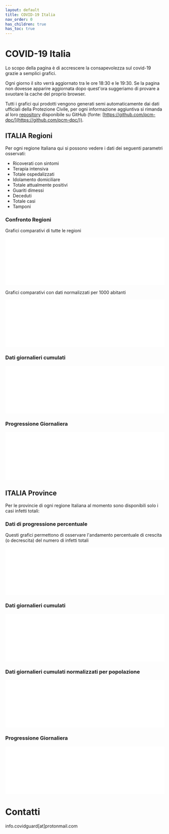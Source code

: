 ```yaml
---
layout: default
title: COVID-19 Italia
nav_order: 0
has_children: true
has_toc: true
---
```


# COVID-19 Italia
Lo scopo della pagina è di accrescere la consapevolezza sul covid-19 grazie a semplici grafici.

Ogni giorno il sito verrà aggiornato tra le ore 18:30 e le 19:30. Se la pagina non dovesse apparire aggiornata dopo quest'ora suggeriamo di provare a svuotare la cache del proprio browser.

Tutti i grafici qui prodotti vengono generati semi automaticamente dai dati ufficiali della Protezione Civile, per ogni informazione aggiuntiva si rimanda al loro [repository](https://github.com/pcm-dpc/COVID-19) disponibile su GitHub (fonte: [https://github.com/pcm-dpc/](https://github.com/pcm-dpc/)).


## ITALIA Regioni
Per ogni regione Italiana qui si possono vedere i dati dei seguenti parametri osservati:

* Ricoverati con sintomi
* Terapia intensiva
* Totale ospedalizzati
* Idolamento domiciliare
* Totale attualmente positivi
* Guariti dimessi
* Deceduti
* Totale casi
* Tamponi

### Confronto Regioni
Grafici comparativi di tutte le regioni

<iframe class="slideshow-iframe" src="/slides/regioni_recap.html" 
style="width:100%;" frameborder="0" scrolling="no" onload="resizeIframe(this)"></iframe>

Grafici comparativi con dati normalizzati per 1000 abitanti

<iframe class="slideshow-iframe" src="/slides/regioni_recap_norm.html" 
style="width:100%;" frameborder="0" scrolling="no" onload="resizeIframe(this)"></iframe>

### Dati giornalieri cumulati

<iframe class="slideshow-iframe" src="/slides/regioni_cum.html" 
style="width:100%;" frameborder="0" scrolling="no" onload="resizeIframe(this)"></iframe>

### Progressione Giornaliera

<iframe class="slideshow-iframe" src="/slides/regioni_day.html" 
style="width:100%" frameborder="0" scrolling="no" onload="resizeIframe(this)"></iframe>

## ITALIA Province

Per le provincie di ogni regione Italiana al momento sono disponibili solo i casi infetti totali:

### Dati di progressione percentuale

Questi grafici permettono di osservare l'andamento percentuale di crescita (o decrescita) del numero di infetti totali

<iframe class="slideshow-iframe" src="/slides/province_prog.html" 
style="width:100%" frameborder="0" scrolling="no" onload="resizeIframe(this)"></iframe>

### Dati giornalieri cumulati

<iframe class="slideshow-iframe" src="/slides/province_cum.html" 
style="width:100%" frameborder="0" scrolling="no" onload="resizeIframe(this)"></iframe>

### Dati giornalieri cumulati normalizzati per popolazione

<iframe class="slideshow-iframe" src="/slides/province_norm.html" 
style="width:100%" frameborder="0" scrolling="no" onload="resizeIframe(this)"></iframe>

### Progressione Giornaliera

<iframe class="slideshow-iframe" src="/slides/province_day.html" 
style="width:100%" frameborder="0" scrolling="no" onload="resizeIframe(this)"></iframe>

# Contatti

info.covidguard[at]protonmail.com
